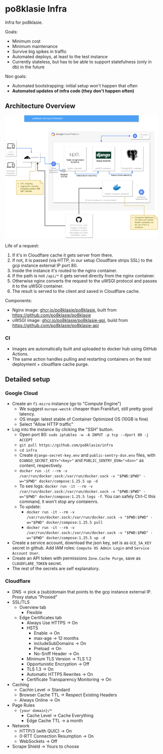 # po8klasie Infra

Infra for po8klasie.

Goals:
* Minimum cost
* Minimum maintenance
* Survive big spikes in traffic
* Automated deploys, at least to the test instance
* Currently stateless, but has to be able to support statefulness (only in db) in the future

Non goals:
* Automated bootstrapping: initial setup won't happen that often
* **Automated updates of infra code (they don't happen often)**

## Architecture Overview

![Architecture Diagram](po8klasie%20Architecture.png)

Life of a request:
1. If it's in Cloudflare cache it gets server from there.
2. If not, it is passed (via HTTP, in our setup Cloudflare strips SSL) to the gcp instance external IP port 80.
3. Inside the instance it's routed to the nginx container.
4. If the path is not `/api/*` it gets served directly from the nginx container.
5. Otherwise nginx converts the request to the uWSGI protocol and passes it to the uWSGI container.
6. The result is served to the client and saved in Cloudflare cache.

Components:
* Nginx image: [ghcr.io/po8klasie/po8klasie](https://github.com/po8klasie/po8klasie/pkgs/container/po8klasie), built from https://github.com/po8klasie/po8klasie
* uWSGI image: [ghcr.io/po8klasie/po8klasie-api](https://github.com/po8klasie/po8klasie/pkgs/container/po8klasie-api), build from https://github.com/po8klasie/po8klasie-api

### CI
* Images are automatically built and uploaded to docker hub using GitHub Actions.
* The same action handles pulling and restarting containers on the test deployment +
  cloudflare cache purge.

## Detailed setup

### Google Cloud
* Create an `f1-micro` instance (go to "Compute Engine")
    * We suggest `europe-west4`: cheaper than Frankfurt, still pretty good latency.
    * OS image: latest stable of Container Optimized OS (10GB is fine)
    * Select "Allow HTTP traffic"
* Log into the instance by clicking the "SSH" button.
    * Open port 80: `sudo iptables -w -A INPUT -p tcp --dport 80 -j ACCEPT`
    * `git pull https://github.com/po8klasie/infra`
    * `cd infra`
    * Create `django-secret-key.env` and `public-sentry-dsn.env` files, with `DJANGO_SECRET_KEY="<key>"` and `PUBLIC_SENTRY_DSN="<dsn>"` as content, respectively.
    * `docker run -it --rm -v /var/run/docker.sock:/var/run/docker.sock -v "$PWD:$PWD" -w="$PWD" docker/compose:1.25.5 up -d`
    * To see logs: `docker run -it --rm -v /var/run/docker.sock:/var/run/docker.sock -v "$PWD:$PWD" -w="$PWD" docker/compose:1.25.5 logs -f`. You can safely Ctrl-C this command, it won't stop any contaienrs.
    * To update:
        * `docker run -it --rm -v /var/run/docker.sock:/var/run/docker.sock -v "$PWD:$PWD" -w="$PWD" docker/compose:1.25.5 pull`
        * `docker run -it --rm -v /var/run/docker.sock:/var/run/docker.sock -v "$PWD:$PWD" -w="$PWD" docker/compose:1.25.5 up -d`
* Create a service account, download the json key, set is as `GCE_SA_KEY` secret in github. Add
  IAM roles: `Compute OS Admin Login` and `Service Account User`.
* Create an API token with permissions `Zone.Cache Purge`, save as `CLOUDFLARE_TOKEN` secret.
* The rest of the secrets are self explanatory.

### Cloudflare
* DNS -> pick a (sub)domain that points to the gcp instance external IP. Proxy status "Proxied"
* SSL/TLS
    * Overview tab
        * Flexible
    * Edge Certificates tab
        * Always Use HTTPS -> On
        * HSTS
            * Enable -> On
            * max-age -> 12 months
            * includeSubDomains -> On
            * Preload -> On
            * No-Sniff Header -> On
        * Minimum TLS Version -> TLS 1.2
        * Opportunistic Encryption -> Off
        * TLS 1.3 -> On
        * Automatic HTTPS Rewrites -> On
        * Certificate Transparency Monitoring -> On
* Caching
    * Cachin Level -> Standard
    * Browser Cache TTL -> Respect Existing Headers
    * Always Online -> On
* Page Rules
    * `{your domain}/*`
        * Cache Level -> Cache Everything
        * Edge Cache TTL -> a month
* Network
    * HTTP/3 (with QUIC) -> On
    * 0-RTT Connection Resumption -> On
    * WebSockets -> Off
* Scrape Shield -> Yours to choose
